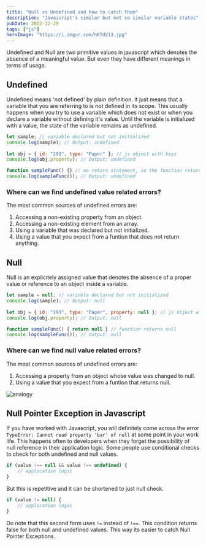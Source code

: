 ```yaml
---
title: "Null vs Undefined and how to catch them"
description: "Javascript's similar but not so similar variable states"
pubDate: 2022-12-29
tags: ["js"]
heroImage: "https://i.imgur.com/hK7dV13.jpg"
---
```

Undefined and Null are two primitive values in javascript which denotes the absence
of a meaningful value. But even they have different meanings in terms of usage.

## Undefined
Undefined means 'not defined' by plain definition. It just means that a variable
that you are referring to is not defined in its scope. This usually happens when
you try to use a variable which does not exist or when you declare a variable without
defining it's value. Until the variable is initialized with a value, the state of
the variable remains as undefined.
```javascript
let sample; // variable declared but not initialized
console.log(sample); // Output: undefined
 
let obj = { id: "293", type: "Paper" }; // js object with keys
console.log(obj.property); // Output: undefined

function sampleFunc() {} // no return statement, so the function returns undefined 
console.log(sampleFunc()); // Output: undefined
```

### Where can we find undefined value related errors?
The most common sources of undefined errors are:
1. Accessing a non-existing property from an object.
2. Accessing a non-existing element from an array.
3. Using a variable that was declared but not initialized.
4. Using a value that you expect from a funtion that does not return anything.

## Null
Null is an explicitely assigned value that denotes the absence of a proper value
or reference to an object inside a variable.
```javascript
let sample = null; // variable declared but not initialized
console.log(sample); // Output: null
 
let obj = { id: "293", type: "Paper", property: null }; // js object with keys
console.log(obj.property); // Output: null

function sampleFunc() { return null } // function returns null 
console.log(sampleFunc()); // Output: null
```

### Where can we find null value related errors?
The most common sources of undefined errors are:
1. Accessing a property from an object whose value was changed to null.
2. Using a value that you expect from a funtion that returns null.

![analogy](https://pbs.twimg.com/media/DusCOfyXcAA9_F7.jpg)

## Null Pointer Exception in Javascript
If you have worked with Javascript, you will definitely come across the error
`TypeError: Cannot read property 'bar' of null` at some point in your work life.
This happens often to developers when they forget the possibility of null
reference in their application logic.
Some people use conditional checks to check for both undefined and null values.
```javascript
if (value !== null && value !== undefined) {
    // application logic
}
```
But this is repetitive and it can be shortened to just null check.
```javascript
if (value != null) {
    // application logic
}
```
Do note that this second form uses `!=` instead of `!==`. This condition returns
false for both null and undefined values. This way its easier to catch Null
Pointer Exceptions.
